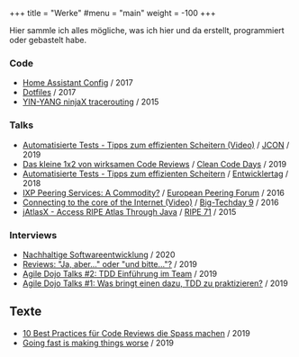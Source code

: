 +++
title = "Werke"
#menu = "main"
weight = -100
+++

Hier sammle ich alles mögliche, was ich hier und da erstellt, programmiert oder gebastelt habe.

### Code

* [Home Assistant Config](https://github.com/TribuneX/home_assistant) / 2017
* [Dotfiles](https://github.com/TribuneX/dotfiles) / 2017
* [YIN-YANG ninjaX tracerouting](https://github.com/bigzaqui/yinyang) / 2015

### Talks
* [Automatisierte Tests - Tipps zum effizienten Scheitern (Video)](https://www.youtube.com/watch?v=HEOUiKc3e5E) / [JCON](https://jcon.one/de/) / 2019
* [Das kleine 1x2 von wirksamen Code Reviews](https://about.sascha-bleidner.de/files/code_review_1x2.pdf) / [Clean Code Days](https://www.cleancode-days.de/archiv/downloads/handouts-2019.html) / 2019
* [Automatisierte Tests - Tipps zum effizienten Scheitern](https://about.cbs-service.net/files/tipps_scheitern.pdf) / [Entwicklertag](http://entwicklertag.de/karlsruhe/2018/automatisierte-tests) / 2018
* [IXP Peering Services: A Commodity?](https://about.cbs-service.net/files/commodity.pdf) / [European Peering Forum](https://www.peering-forum.eu/agenda?year=2016) / 2016
* [Connecting to the core of the Internet (Video)](https://www.youtube.com/watch?v=n6ipe0Lj8o4) / [Big-Techday 9](https://www.tngtech.com/en/tng-about-us/bigtechday/big-techday/big-techdayabstracts.html#c13764) / 2016
* [jAtlasX - Access RIPE Atlas Through Java](https://about.cbs-service.net/files/jatlasx.pdf) / [RIPE 71](http://ripe71.ripe.net/programme/meeting-plan/os-wg/) / 2015

### Interviews
* [Nachhaltige Softwareentwicklung](https://www.youtube.com/watch?v=jtPBGNnzxFU) / 2020
* [Reviews: "Ja, aber..." oder "und bitte..."?](https://www.youtube.com/watch?v=CCUrQZTURKU) / 2019
* [Agile Dojo Talks #2: TDD Einführung im Team](https://www.youtube.com/watch?v=MTfBTYICf3g) / 2019
* [Agile Dojo Talks #1: Was bringt einen dazu, TDD zu praktizieren?](https://www.youtube.com/watch?v=-1Uwn6BNYmw) / 2019

## Texte
* [10 Best Practices für Code Reviews die Spass machen](https://blogs.itemis.com/de/10-best-practices-fuer-code-reviews-die-spass-machen) / 2019
* [Going fast is making things worse](https://blogs.itemis.com/en/going-fast-is-making-things-worse-interview-with-michael-feathers) / 2019
